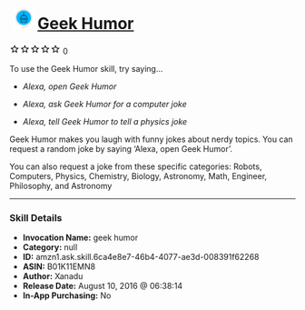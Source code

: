 # &nbsp;<img src="skill_icon" alt="Geek Humor icon" width="36"> [Geek Humor](http://alexa.amazon.com/#skills/amzn1.ask.skill.6ca4e8e7-46b4-4077-ae3d-008391f62268)
![0 stars](../../images/ic_star_border_black_18dp_1x.png)![0 stars](../../images/ic_star_border_black_18dp_1x.png)![0 stars](../../images/ic_star_border_black_18dp_1x.png)![0 stars](../../images/ic_star_border_black_18dp_1x.png)![0 stars](../../images/ic_star_border_black_18dp_1x.png) 0

To use the Geek Humor skill, try saying...

* *Alexa, open Geek Humor*

* *Alexa, ask Geek Humor for a computer joke*

* *Alexa, tell Geek Humor to tell a physics joke*

Geek Humor makes you laugh with funny jokes about nerdy topics. You can request a random joke by saying ‘Alexa, open Geek Humor’. 

You can also request a joke from these specific categories: Robots, Computers, Physics, Chemistry, Biology, Astronomy, Math, Engineer, Philosophy, and Astronomy

***

### Skill Details

* **Invocation Name:** geek humor
* **Category:** null
* **ID:** amzn1.ask.skill.6ca4e8e7-46b4-4077-ae3d-008391f62268
* **ASIN:** B01K11EMN8
* **Author:** Xanadu
* **Release Date:** August 10, 2016 @ 06:38:14
* **In-App Purchasing:** No
